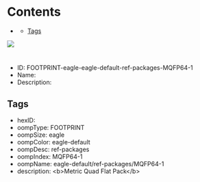 



Contents
========

* [](#)
	* [Tags](#tags)
  
![][im]
# 

- ID: FOOTPRINT-eagle-eagle-default-ref-packages-MQFP64-1
- Name: 
- Description: 

## Tags

- hexID: 
- oompType: FOOTPRINT
- oompSize: eagle
- oompColor: eagle-default
- oompDesc: ref-packages
- oompIndex: MQFP64-1
- oompName: eagle-default/ref-packages/MQFP64-1
- description: &lt;b&gt;Metric Quad Flat Pack&lt;/b&gt;



[im]: image.png
